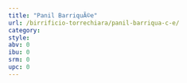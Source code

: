 ```yaml
---
title: "Panil BarriquÃ©e"
url: /birrificio-torrechiara/panil-barriqua-c-e/
category: 
style: 
abv: 0
ibu: 0
srm: 0
upc: 0
---
```


